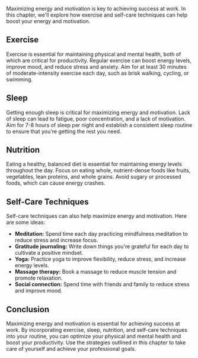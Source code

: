 
Maximizing energy and motivation is key to achieving success at work. In this chapter, we'll explore how exercise and self-care techniques can help boost your energy and motivation.

Exercise
--------

Exercise is essential for maintaining physical and mental health, both of which are critical for productivity. Regular exercise can boost energy levels, improve mood, and reduce stress and anxiety. Aim for at least 30 minutes of moderate-intensity exercise each day, such as brisk walking, cycling, or swimming.

Sleep
-----

Getting enough sleep is critical for maximizing energy and motivation. Lack of sleep can lead to fatigue, poor concentration, and a lack of motivation. Aim for 7-8 hours of sleep per night and establish a consistent sleep routine to ensure that you're getting the rest you need.

Nutrition
---------

Eating a healthy, balanced diet is essential for maintaining energy levels throughout the day. Focus on eating whole, nutrient-dense foods like fruits, vegetables, lean proteins, and whole grains. Avoid sugary or processed foods, which can cause energy crashes.

Self-Care Techniques
--------------------

Self-care techniques can also help maximize energy and motivation. Here are some ideas:

* **Meditation:** Spend time each day practicing mindfulness meditation to reduce stress and increase focus.
* **Gratitude journaling:** Write down things you're grateful for each day to cultivate a positive mindset.
* **Yoga:** Practice yoga to improve flexibility, reduce stress, and increase energy levels.
* **Massage therapy:** Book a massage to reduce muscle tension and promote relaxation.
* **Social connection:** Spend time with friends and family to reduce stress and improve mood.

Conclusion
----------

Maximizing energy and motivation is essential for achieving success at work. By incorporating exercise, sleep, nutrition, and self-care techniques into your routine, you can optimize your physical and mental health and boost your productivity. Use the strategies outlined in this chapter to take care of yourself and achieve your professional goals.
